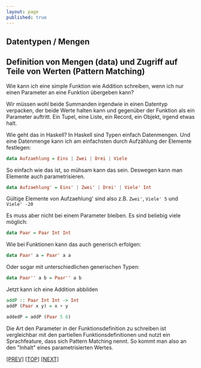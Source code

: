 ```yaml
---
layout: page
published: true
---
```

## Datentypen / Mengen

Definition von Mengen (data) und Zugriff auf Teile von Werten (Pattern Matching)
-----------------------------------------------------------------------------------
  
Wie kann ich eine simple Funktion wie Addition schreiben, wenn ich nur einen Parameter an eine Funktion übergeben kann? 

Wir müssen wohl beide Summanden irgendwie in einen Datentyp verpacken, der beide Werte halten kann und gegenüber der Funktion als ein Parameter auftritt. Ein Tupel, eine Liste, ein Record, ein Objekt, irgend etwas halt.

Wie geht das in Haskell? In Haskell sind Typen einfach Datenmengen. Und eine Datenmenge kann ich am einfachsten durch Aufzählung der Elemente festlegen:

```haskell
data Aufzaehlung = Eins | Zwei | Drei | Viele
```
    
So einfach wie das ist, so mühsam kann das sein. Deswegen kann man Elemente auch parametrisieren.

```haskell
data Aufzaehlung' = Eins' | Zwei' | Drei' | Viele' Int
```

Gültige Elemente von Aufzaehlung' sind also z.B. `Zwei'`, `Viele' 5` und `Viele' -20`

Es muss aber nicht bei einem Parameter bleiben. Es sind beliebig viele möglich:

```haskell
data Paar = Paar Int Int
```

Wie bei Funktionen kann das auch generisch erfolgen:

```haskell
data Paar' a = Paar' a a
```

Oder sogar mit unterschiedlichen generischen Typen:

```haskell
data Paar'' a b = Paar'' a b
```

Jetzt kann ich eine Addition abbilden

```haskell
addP :: Paar Int Int -> Int
addP (Paar x y) = x + y

addedP = addP (Paar 5 6)
```

Die Art den Parameter in der Funktionsdefinition zu schreiben ist vergleichbar mit den partiellen Funktionsdefinitionen und nutzt ein Sprachfeature, dass sich Pattern Matching nennt. So kommt man also an den "Inhalt" eines parametrisierten Wertes.

[[PREV]](/haskell/Funktionen) [[TOP]](/haskell/Preface) [[NEXT]](/haskell/Funktionen-als-Werte)

